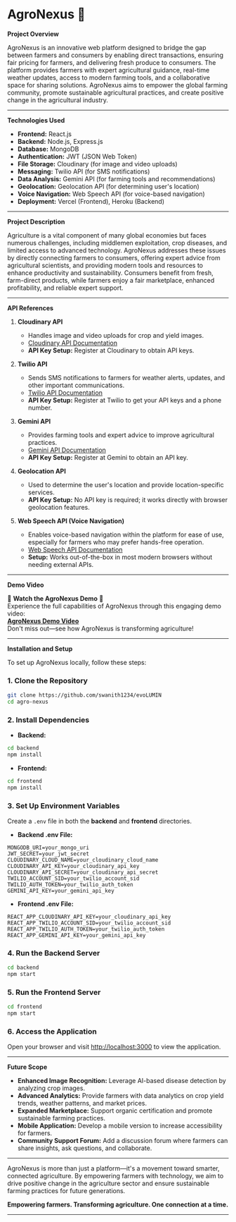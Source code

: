 # AgroNexus 🌱

**Project Overview** 

AgroNexus is an innovative web platform designed to bridge the gap between farmers and consumers by enabling direct transactions, ensuring fair pricing for farmers, and delivering fresh produce to consumers. The platform provides farmers with expert agricultural guidance, real-time weather updates, access to modern farming tools, and a collaborative space for sharing solutions. AgroNexus aims to empower the global farming community, promote sustainable agricultural practices, and create positive change in the agricultural industry.

---

**Technologies Used**

- **Frontend:** React.js
- **Backend:** Node.js, Express.js
- **Database:** MongoDB
- **Authentication:** JWT (JSON Web Token)
- **File Storage:** Cloudinary (for image and video uploads)
- **Messaging:** Twilio API (for SMS notifications)
- **Data Analysis:** Gemini API (for farming tools and recommendations)
- **Geolocation:** Geolocation API (for determining user's location)
- **Voice Navigation:** Web Speech API (for voice-based navigation)
- **Deployment:** Vercel (Frontend), Heroku (Backend)

---

**Project Description**

Agriculture is a vital component of many global economies but faces numerous challenges, including middlemen exploitation, crop diseases, and limited access to advanced technology. AgroNexus addresses these issues by directly connecting farmers to consumers, offering expert advice from agricultural scientists, and providing modern tools and resources to enhance productivity and sustainability. Consumers benefit from fresh, farm-direct products, while farmers enjoy a fair marketplace, enhanced profitability, and reliable expert support.

---

**API References**

1. **Cloudinary API**
   - Handles image and video uploads for crop and yield images.
   - [Cloudinary API Documentation](https://cloudinary.com/documentation)
   - **API Key Setup:** Register at Cloudinary to obtain API keys.

2. **Twilio API**
   - Sends SMS notifications to farmers for weather alerts, updates, and other important communications.
   - [Twilio API Documentation](https://www.twilio.com/docs)
   - **API Key Setup:** Register at Twilio to get your API keys and a phone number.

3. **Gemini API**
   - Provides farming tools and expert advice to improve agricultural practices.
   - [Gemini API Documentation](https://geminiapi.com/docs)
   - **API Key Setup:** Register at Gemini to obtain an API key.

4. **Geolocation API**
   - Used to determine the user's location and provide location-specific services.
   - **API Key Setup:** No API key is required; it works directly with browser geolocation features.

5. **Web Speech API (Voice Navigation)**
   - Enables voice-based navigation within the platform for ease of use, especially for farmers who may prefer hands-free operation.
   - [Web Speech API Documentation](https://developer.mozilla.org/en-US/docs/Web/API/Web_Speech_API)
   - **Setup:** Works out-of-the-box in most modern browsers without needing external APIs.

---

**Demo Video**

🌟 **Watch the AgroNexus Demo** 🌟  
Experience the full capabilities of AgroNexus through this engaging demo video:  
[**AgroNexus Demo Video**](https://drive.google.com/file/d/1UktVNOUjKxVGH6vOWdJp4g8JUDwbCAdG/view?usp=sharing)  
Don't miss out—see how AgroNexus is transforming agriculture!

---

**Installation and Setup**

To set up AgroNexus locally, follow these steps:

### 1. Clone the Repository

```bash
git clone https://github.com/swanith1234/evoLUMIN
cd agro-nexus
```

### 2. Install Dependencies

- **Backend:**

```bash
cd backend
npm install
```

- **Frontend:**

```bash
cd frontend
npm install
```

### 3. Set Up Environment Variables

Create a `.env` file in both the **backend** and **frontend** directories.

- **Backend .env File:**

```plaintext
MONGODB_URI=your_mongo_uri
JWT_SECRET=your_jwt_secret
CLOUDINARY_CLOUD_NAME=your_cloudinary_cloud_name
CLOUDINARY_API_KEY=your_cloudinary_api_key
CLOUDINARY_API_SECRET=your_cloudinary_api_secret
TWILIO_ACCOUNT_SID=your_twilio_account_sid
TWILIO_AUTH_TOKEN=your_twilio_auth_token
GEMINI_API_KEY=your_gemini_api_key
```

- **Frontend .env File:**

```plaintext
REACT_APP_CLOUDINARY_API_KEY=your_cloudinary_api_key
REACT_APP_TWILIO_ACCOUNT_SID=your_twilio_account_sid
REACT_APP_TWILIO_AUTH_TOKEN=your_twilio_auth_token
REACT_APP_GEMINI_API_KEY=your_gemini_api_key
```

### 4. Run the Backend Server

```bash
cd backend
npm start
```

### 5. Run the Frontend Server

```bash
cd frontend
npm start
```

### 6. Access the Application

Open your browser and visit [http://localhost:3000](http://localhost:3000) to view the application.

---

**Future Scope**

- **Enhanced Image Recognition:** Leverage AI-based disease detection by analyzing crop images.
- **Advanced Analytics:** Provide farmers with data analytics on crop yield trends, weather patterns, and market prices.
- **Expanded Marketplace:** Support organic certification and promote sustainable farming practices.
- **Mobile Application:** Develop a mobile version to increase accessibility for farmers.
- **Community Support Forum:** Add a discussion forum where farmers can share insights, ask questions, and collaborate.

---

AgroNexus is more than just a platform—it's a movement toward smarter, connected agriculture. By empowering farmers with technology, we aim to drive positive change in the agriculture sector and ensure sustainable farming practices for future generations.

**Empowering farmers. Transforming agriculture. One connection at a time.**

---

